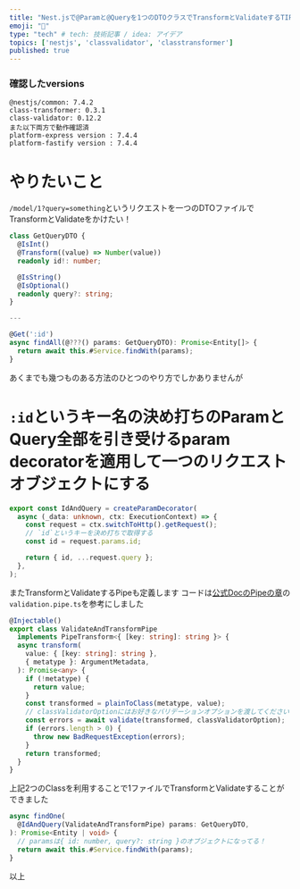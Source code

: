 ```yaml
---
title: "Nest.jsで@Paramと@Queryを1つのDTOクラスでTransformとValidateするTIPS"
emoji: "📝"
type: "tech" # tech: 技術記事 / idea: アイデア
topics: ['nestjs', 'classvalidator', 'classtransformer']
published: true
---
```


### 確認したversions

```
@nestjs/common: 7.4.2
class-transformer: 0.3.1
class-validator: 0.12.2
また以下両方で動作確認済
platform-express version : 7.4.4
platform-fastify version : 7.4.4
```

# やりたいこと

`/model/1?query=something`というリクエストを一つのDTOファイルでTransformとValidateをかけたい！

```typescript
class GetQueryDTO {
  @IsInt()
  @Transform((value) => Number(value))
  readonly id!: number;

  @IsString()
  @IsOptional()
  readonly query?: string;
}

---

@Get(':id')
async findAll(@???() params: GetQueryDTO): Promise<Entity[]> {
  return await this.#Service.findWith(params);
}
```

あくまでも幾つものある方法のひとつのやり方でしかありませんが

# `:id`というキー名の決め打ちのParamとQuery全部を引き受けるparam decoratorを適用して一つのリクエストオブジェクトにする

```ts
export const IdAndQuery = createParamDecorator(
  async (_data: unknown, ctx: ExecutionContext) => {
    const request = ctx.switchToHttp().getRequest();
    // `id`というキーを決め打ちで取得する
    const id = request.params.id;

    return { id, ...request.query };
  },
);
```

またTransformとValidateするPipeも定義します
コードは[公式DocのPipeの章](https://docs.nestjs.com/pipes#class-validator)の`validation.pipe.ts`を参考にしました

```ts
@Injectable()
export class ValidateAndTransformPipe
  implements PipeTransform<{ [key: string]: string }> {
  async transform(
    value: { [key: string]: string },
    { metatype }: ArgumentMetadata,
  ): Promise<any> {
    if (!metatype) {
      return value;
    }
    const transformed = plainToClass(metatype, value);
    // classValidatorOptionにはお好きなバリデーションオプションを渡してください
    const errors = await validate(transformed, classValidatorOption);
    if (errors.length > 0) {
      throw new BadRequestException(errors);
    }
    return transformed;
  }
}
```

上記2つのClassを利用することで1ファイルでTransformとValidateすることができました

```typescript
async findOne(
  @IdAndQuery(ValidateAndTransformPipe) params: GetQueryDTO,
): Promise<Entity | void> {
  // paramsは{ id: number, query?: string }のオブジェクトになってる！
  return await this.#Service.findWith(params);
}
```

以上
